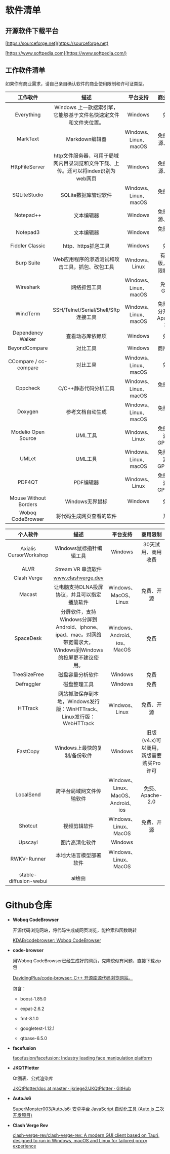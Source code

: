 # 软件清单

## 开源软件下载平台

[https://sourceforge.net](https://sourceforge.net)

[https://www.softpedia.com](https://www.softpedia.com/)

## 工作软件清单

如果你有商业需求，请自己亲自确认软件的商业使用限制和许可证类型。

| 工作软件                  | 描述                                              | 平台支持                | 商业限制               |
|:---------------------:|:-----------------------------------------------:|:-------------------:|:------------------:|
| Everything            | Windows 上一款搜索引擎，它能够基于文件名快速定文件和文件夹位置。            | Windows             | 免费                 |
| MarkText              | Markdown编辑器                                     | Windows、Linux、macOS | 免费、开源、MIT          |
| HttpFileServer        | http文件服务器，可用于局域网内目录浏览和文件下载、上传。还可以将index识别为web网页 | Windows             | 免费、开源、MIT          |
| SQLiteStudio          | SQLite数据库管理软件                                   | Windows、Linux、macOS | 免费、开源              |
| Notepad++             | 文本编辑器                                           | Windows             | 免费、开源、GPL          |
| Notepad3              | 文本编辑器                                           | Windows             | 免费、开源              |
| Fiddler Classic       | http、https抓包工具                                  | Windows             | 免费                 |
| Burp Suite            | Web应用程序的渗透测试和攻击工具，抓包、改包工具                       | Windows、Linux       | 有社区版，商用限制不明        |
| Wireshark             | 网络抓包工具                                          | Windows、Linux、macOS | 免费、GPL2            |
| WindTerm              | SSH/Telnet/Serial/Shell/Sftp连接工具                | Windows、Linux、macOS | 免费、部分开源、Apache-2.0 |
| Dependency Walker     | 查看动态库依赖项                                        | Windows             | 免费                 |
| BeyondCompare         | 对比工具                                            | Windows             | 商用收费               |
| CCompare / cc-compare | 对比工具                                            | Windows、Linux、macOS | 免费                 |
| Cppcheck              | C/C++静态代码分析工具                                   | Windows、Linux、macOS | 免费、开源              |
| Doxygen               | 参考文档自动生成                                        | Windows、Linux、macOS | 免费、开源              |
| Modelio Open Source   | UML工具                                           | Windows、Linux       | 免费、开源、GPL-3.0      |
| UMLet                 | UML工具                                           | Windows、Linux、macOS | 免费、开源、GPL-3.0      |
| PDF4QT                | PDF编辑器                                          | Windows、Linux       | 免费、开源、GPL-3.0      |
| Mouse Without Borders | Windows无界鼠标                                     | Windows             | 免费                 |
| Woboq CodeBrowser     | 将代码生成网页查看的软件                                    |                     | 开源                 |

| 个人软件                   | 描述                                                                          | 平台支持                            | 商用限制                     |
|:----------------------:|:---------------------------------------------------------------------------:|:-------------------------------:|:------------------------:|
| Axialis CursorWorkshop | Windows鼠标指针编辑工具                                                             | Windows                         | 30天试用、商用收费               |
| ALVR                   | Stream VR 串流软件                                                              |                                 |                          |
| Clash Verge            | www.clashverge.dev                                                          |                                 |                          |
| Macast                 | 让电脑支持DLNA投屏协议，并且可以指定播放软件                                                    | Windows、MacOS、Linux             | 免费、开源                    |
| SpaceDesk              | 分屏软件，支持Windows分屏到Android、iphone、ipad、mac。对网络带宽需求大，Windows到Windows的投屏更不建议使用。 | Windows、Android、ios、MacOS       | 免费                       |
| TreeSizeFree           | 磁盘容量分析软件                                                                    | Windows                         | 免费                       |
| Defraggler             | 磁盘整理工具                                                                      | Windows                         | 免费                       |
| HTTrack                | 网站抓取保存到本地，Windows发行版：WinHTTrack、Linux发行版：WebHTTrack                         | Windwos、Linux                   | 免费、开源                    |
| FastCopy               | Windows上最快的复制/备份软件                                                          | Windows                         | 旧版(v4.x)可以商用，新版需要购买Pro许可 |
| LocalSend              | 跨平台局域网文件传输软件                                                                | Windows、Linux、MacOS、Android、ios | 免费、Apache-2.0            |
| Shotcut                | 视频剪辑软件                                                                      | Windows、Linux、MacOS             | 免费、开源                    |
| Upscayl                | 图片高清化软件                                                                     | Windows                         |                          |
| RWKV-Runner            | 本地大语言模型部署软件                                                                 | Windows、Linux、MacOS             |                          |
| stable-diffusion-webui | ai绘画                                                                        |                                 |                          |

# Github仓库

* **Woboq CodeBrowser**
  
  开源代码浏览网站，将代码生成成网页浏览，能检索和函数跳转
  
  [KDAB/codebrowser: Woboq CodeBrowser](https://github.com/KDAB/codebrowser)

* **code-browser**
  
  用Woboq CodeBrowser已经生成好的网页，克隆貌似有问题，直接下载zip包
  
  [DavidingPlus/code-browser: C++ 开源库源代码浏览网站。](https://github.com/DavidingPlus/code-browser)
  
  包含：
  
  * boost-1.85.0
  
  * expat-2.6.2
  
  * fmt-8.1.0
  
  * googletest-1.12.1
  
  * qtbase-6.5.0

* **facefusion**
  
  [facefusion/facefusion: Industry leading face manipulation platform](https://github.com/facefusion/facefusion)

* **JKQTPlotter**
  
  Qt图表、公式渲染库
  
  [JKQtPlotter/doc at master · jkriege2/JKQtPlotter · GitHub](https://github.com/jkriege2/JKQtPlotter/tree/master/doc)

* **AutoJs6**
  
  [SuperMonster003/AutoJs6: 安卓平台 JavaScript 自动化工具 (Auto.js 二次开发项目)](https://github.com/supermonster003/Autojs6)

* **Clash Verge Rev**
  
  [clash-verge-rev/clash-verge-rev: A modern GUI client based on Tauri, designed to run in Windows, macOS and Linux for tailored proxy experience](https://github.com/clash-verge-rev/clash-verge-rev)
